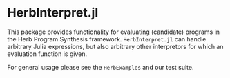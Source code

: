 # HerbInterpret.jl

This package provides functionality for evaluating (candidate) programs in the Herb Program Synthesis framework. `HerbInterpret.jl` can handle arbitrary Julia expressions, but also arbitrary other interpretors for which an evaluation function is given.

For general usage please see the `HerbExamples` and our test suite.

